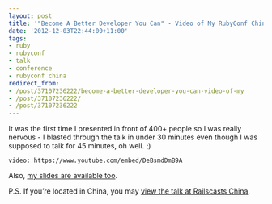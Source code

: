 ```yaml
---
layout: post
title: '"Become A Better Developer You Can" - Video of My RubyConf China 2012 Talk'
date: '2012-12-03T22:44:00+11:00'
tags:
- ruby
- rubyconf
- talk
- conference
- rubyconf china
redirect_from:
- /post/37107236222/become-a-better-developer-you-can-video-of-my
- /post/37107236222/
- /post/37107236222
---
```

It was the first time I presented in front of 400+ people so I was really nervous - I blasted through the talk in under 30 minutes even though I was supposed to talk for 45 minutes, oh well. ;)

`video: https://www.youtube.com/embed/DeBsmdDmB9A`

Also, [my slides are available too](/blog/2012-11-25-become-a-better-developer-you-can-slides-of-my/).

P.S. If you’re located in China, you may [view the talk at Railscasts China](http://railscasts-china.com/episodes/rubyconf-2012-fred-wu).

